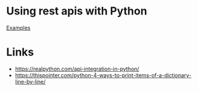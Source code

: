 # Using rest apis with Python
[Examples](./src/)

# Links
- https://realpython.com/api-integration-in-python/
- https://thispointer.com/python-4-ways-to-print-items-of-a-dictionary-line-by-line/
